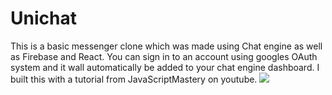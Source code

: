 # Unichat
 This is a basic messenger clone which was made using Chat engine as well as Firebase and React. You can sign in to an account using googles OAuth system and it wall automatically be added to your chat engine dashboard. I built this with a tutorial from JavaScriptMastery on youtube.
[<img src="https://cdn.discordapp.com/attachments/810932922306789406/854455154148900904/3.png" />](https://github.com/thereal-atom/unichat)


